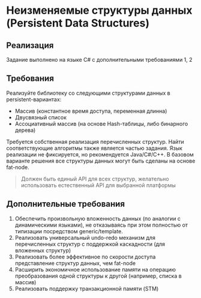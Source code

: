 # Неизменяемые структуры данных (Persistent Data Structures)

## Реализация

Задание выполнено на языке C# с дополнительными требованиями 1, 2

## Требования

Реализуйте библиотеку со следующими структурами данных в persistent-вариантах:
- Массив (константное время доступа, переменная длинна)
- Двусвязный список
- Ассоциативный массив (на основе Hash-таблицы, либо бинарного дерева)

Требуется собственная реализация перечисленных структур. Найти соответствующие алгоритмы также является частью задания. Язык реализации не фиксируется, но рекомендуется Java/C#/C++. В базовом варианте решения все структуры данных могут быть сделаны на основе fat-node. 

> Должен быть единый API для всех структур, желательно использовать естественный API для выбранной платформы

## Дополнительные требования

1. Обеспечить произвольную вложенность данных (по аналогии с динамическими языками), не отказываясь при этом полностью от типизации посредством generic/template.
2. Реализовать универсальный undo-redo механизм для перечисленных структур с поддержкой каскадности (для вложенных структур)
3. Реализовать более эффективное по скорости доступа представление структур данных, чем fat-node
4. Расширить экономичное использование памяти на операцию преобразования одной структуры к другой (например, списка в массив)
5. Реализовать поддержку транзакционной памяти (STM)
